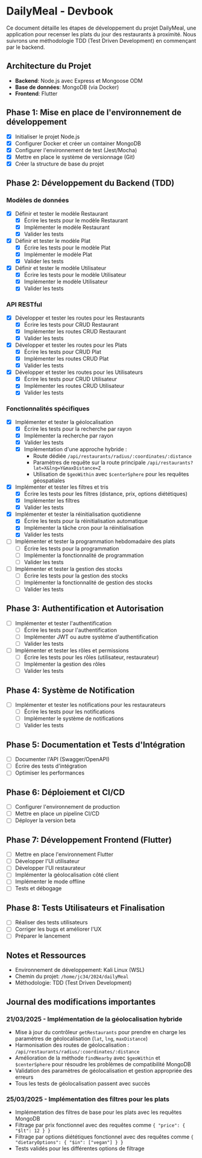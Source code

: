 # DailyMeal - Devbook

Ce document détaille les étapes de développement du projet DailyMeal, une application pour recenser les plats du jour des restaurants à proximité. Nous suivrons une méthodologie TDD (Test Driven Development) en commençant par le backend.

## Architecture du Projet

- **Backend**: Node.js avec Express et Mongoose ODM
- **Base de données**: MongoDB (via Docker)
- **Frontend**: Flutter

## Phase 1: Mise en place de l'environnement de développement

- [x] Initialiser le projet Node.js
- [x] Configurer Docker et créer un container MongoDB
- [x] Configurer l'environnement de test (Jest/Mocha)
- [x] Mettre en place le système de versionnage (Git)
- [x] Créer la structure de base du projet

## Phase 2: Développement du Backend (TDD)

### Modèles de données

- [x] Définir et tester le modèle Restaurant
  - [x] Écrire les tests pour le modèle Restaurant
  - [x] Implémenter le modèle Restaurant
  - [x] Valider les tests

- [x] Définir et tester le modèle Plat
  - [x] Écrire les tests pour le modèle Plat
  - [x] Implémenter le modèle Plat
  - [x] Valider les tests

- [x] Définir et tester le modèle Utilisateur
  - [x] Écrire les tests pour le modèle Utilisateur
  - [x] Implémenter le modèle Utilisateur
  - [x] Valider les tests

### API RESTful

- [x] Développer et tester les routes pour les Restaurants
  - [x] Écrire les tests pour CRUD Restaurant
  - [x] Implémenter les routes CRUD Restaurant
  - [x] Valider les tests

- [x] Développer et tester les routes pour les Plats
  - [x] Écrire les tests pour CRUD Plat
  - [x] Implémenter les routes CRUD Plat
  - [x] Valider les tests

- [x] Développer et tester les routes pour les Utilisateurs
  - [x] Écrire les tests pour CRUD Utilisateur
  - [x] Implémenter les routes CRUD Utilisateur
  - [x] Valider les tests

### Fonctionnalités spécifiques

- [x] Implémenter et tester la géolocalisation
  - [x] Écrire les tests pour la recherche par rayon
  - [x] Implémenter la recherche par rayon
  - [x] Valider les tests
  - [x] Implémentation d'une approche hybride :
    - Route dédiée `/api/restaurants/radius/:coordinates/:distance`
    - Paramètres de requête sur la route principale `/api/restaurants?lat=X&lng=Y&maxDistance=Z`
    - Utilisation de `$geoWithin` avec `$centerSphere` pour les requêtes géospatiales

- [x] Implémenter et tester les filtres et tris
  - [x] Écrire les tests pour les filtres (distance, prix, options diététiques)
  - [x] Implémenter les filtres
  - [x] Valider les tests

- [x] Implémenter et tester la réinitialisation quotidienne
  - [x] Écrire les tests pour la réinitialisation automatique
  - [x] Implémenter la tâche cron pour la réinitialisation
  - [x] Valider les tests

- [ ] Implémenter et tester la programmation hebdomadaire des plats
  - [ ] Écrire les tests pour la programmation
  - [ ] Implémenter la fonctionnalité de programmation
  - [ ] Valider les tests

- [ ] Implémenter et tester la gestion des stocks
  - [ ] Écrire les tests pour la gestion des stocks
  - [ ] Implémenter la fonctionnalité de gestion des stocks
  - [ ] Valider les tests

## Phase 3: Authentification et Autorisation

- [ ] Implémenter et tester l'authentification
  - [ ] Écrire les tests pour l'authentification
  - [ ] Implémenter JWT ou autre système d'authentification
  - [ ] Valider les tests

- [ ] Implémenter et tester les rôles et permissions
  - [ ] Écrire les tests pour les rôles (utilisateur, restaurateur)
  - [ ] Implémenter la gestion des rôles
  - [ ] Valider les tests

## Phase 4: Système de Notification

- [ ] Implémenter et tester les notifications pour les restaurateurs
  - [ ] Écrire les tests pour les notifications
  - [ ] Implémenter le système de notifications
  - [ ] Valider les tests

## Phase 5: Documentation et Tests d'Intégration

- [ ] Documenter l'API (Swagger/OpenAPI)
- [ ] Écrire des tests d'intégration
- [ ] Optimiser les performances

## Phase 6: Déploiement et CI/CD

- [ ] Configurer l'environnement de production
- [ ] Mettre en place un pipeline CI/CD
- [ ] Déployer la version beta

## Phase 7: Développement Frontend (Flutter)

- [ ] Mettre en place l'environnement Flutter
- [ ] Développer l'UI utilisateur
- [ ] Développer l'UI restaurateur
- [ ] Implémenter la géolocalisation côté client
- [ ] Implémenter le mode offline
- [ ] Tests et débogage

## Phase 8: Tests Utilisateurs et Finalisation

- [ ] Réaliser des tests utilisateurs
- [ ] Corriger les bugs et améliorer l'UX
- [ ] Préparer le lancement

## Notes et Ressources

- Environnement de développement: Kali Linux (WSL)
- Chemin du projet: `/home/jc34/2024/dailyMeal`
- Méthodologie: TDD (Test Driven Development)

## Journal des modifications importantes

### 21/03/2025 - Implémentation de la géolocalisation hybride

- Mise à jour du contrôleur `getRestaurants` pour prendre en charge les paramètres de géolocalisation (`lat`, `lng`, `maxDistance`)
- Harmonisation des routes de géolocalisation : `/api/restaurants/radius/:coordinates/:distance`
- Amélioration de la méthode `findNearby` avec `$geoWithin` et `$centerSphere` pour résoudre les problèmes de compatibilité MongoDB
- Validation des paramètres de géolocalisation et gestion appropriée des erreurs
- Tous les tests de géolocalisation passent avec succès

### 25/03/2025 - Implémentation des filtres pour les plats

- Implémentation des filtres de base pour les plats avec les requêtes MongoDB
- Filtrage par prix fonctionnel avec des requêtes comme `{ "price": { "$lt": 12 } }`
- Filtrage par options diététiques fonctionnel avec des requêtes comme `{ "dietaryOptions": { "$in": ["vegan"] } }`
- Tests validés pour les différentes options de filtrage
